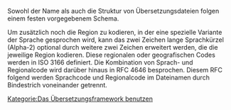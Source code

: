 
Sowohl der Name als auch die Struktur von Übersetzungsdateien folgen einem festen vorgegebenem Schema.

Um zusätzlich noch die Region zu kodieren, in der eine spezielle Variante der Sprache gesprochen wird, kann das zwei Zeichen lange Sprachkürzel (Alpha-2) optional durch weitere zwei Zeichen erweitert werden, die die jeweilige Region kodieren. Diese regionalen oder geografischen Codes werden in ISO 3166 definiert. Die Kombination von Sprach- und Regionalcode wird darüber hinaus in RFC 4646 besprochen. Diesem RFC folgend werden Sprachcode und Regionalcode im Dateinamen durch Bindestrich voneinander getrennt.

[Kategorie:Das Übersetzungsframework benutzen](../export_de/Kategorie:Das_Übersetzungsframework_benutzen.md)